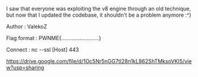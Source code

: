 I saw that everyone was exploiting the v8 engine through an old technique, but now that I updated the codebase, it shouldn't be a problem anymore :^)

Author : ValekoZ

Flag format : PWNME{.........................}

Connect : nc --ssl [Host] 443

https://drive.google.com/file/d/1Oc5Nr5nGG7tI28n1kL862ShTMksoVKI5/view?usp=sharing
